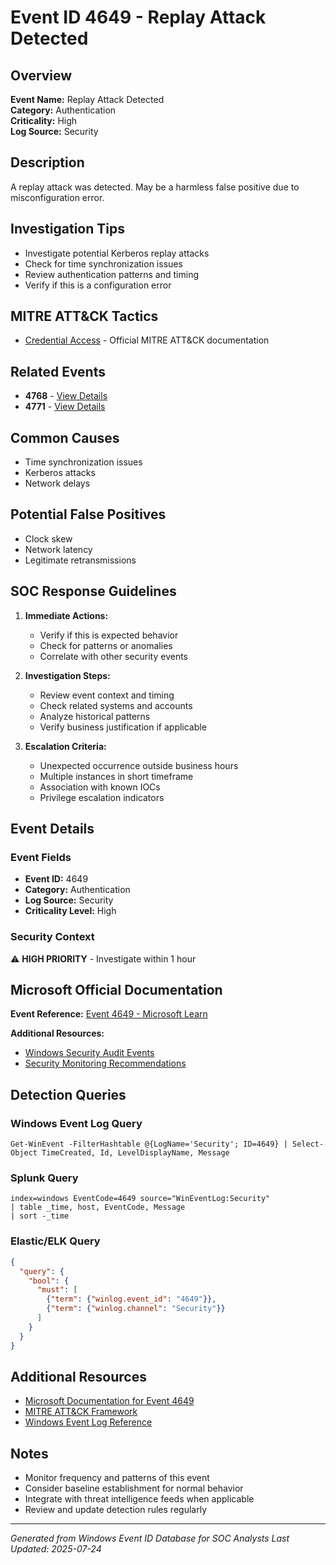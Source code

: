# Event ID 4649 - Replay Attack Detected

## Overview
**Event Name:** Replay Attack Detected  
**Category:** Authentication  
**Criticality:** High  
**Log Source:** Security  

## Description
A replay attack was detected. May be a harmless false positive due to misconfiguration error.

## Investigation Tips
- Investigate potential Kerberos replay attacks
- Check for time synchronization issues
- Review authentication patterns and timing
- Verify if this is a configuration error

## MITRE ATT&CK Tactics
- [Credential Access](https://attack.mitre.org/tactics/TA0006/) - Official MITRE ATT&CK documentation

## Related Events
- **4768** - [View Details](4768.md)
- **4771** - [View Details](4771.md)

## Common Causes
- Time synchronization issues
- Kerberos attacks
- Network delays

## Potential False Positives
- Clock skew
- Network latency
- Legitimate retransmissions

## SOC Response Guidelines
1. **Immediate Actions:**
   - Verify if this is expected behavior
   - Check for patterns or anomalies
   - Correlate with other security events

2. **Investigation Steps:**
   - Review event context and timing
   - Check related systems and accounts
   - Analyze historical patterns
   - Verify business justification if applicable

3. **Escalation Criteria:**
   - Unexpected occurrence outside business hours
   - Multiple instances in short timeframe
   - Association with known IOCs
   - Privilege escalation indicators

## Event Details

### Event Fields
- **Event ID:** 4649
- **Category:** Authentication
- **Log Source:** Security
- **Criticality Level:** High

### Security Context
⚠️ **HIGH PRIORITY** - Investigate within 1 hour

## Microsoft Official Documentation
**Event Reference:** [Event 4649 - Microsoft Learn](https://learn.microsoft.com/en-us/previous-versions/windows/it-pro/windows-10/security/threat-protection/auditing/event-4649)

**Additional Resources:**
- [Windows Security Audit Events](https://learn.microsoft.com/en-us/windows/security/threat-protection/auditing/audit-events)
- [Security Monitoring Recommendations](https://learn.microsoft.com/en-us/windows-server/identity/ad-ds/plan/appendix-l--events-to-monitor)

## Detection Queries

### Windows Event Log Query
```
Get-WinEvent -FilterHashtable @{LogName='Security'; ID=4649} | Select-Object TimeCreated, Id, LevelDisplayName, Message
```

### Splunk Query
```spl
index=windows EventCode=4649 source="WinEventLog:Security"
| table _time, host, EventCode, Message
| sort -_time
```

### Elastic/ELK Query
```json
{
  "query": {
    "bool": {
      "must": [
        {"term": {"winlog.event_id": "4649"}},
        {"term": {"winlog.channel": "Security"}}
      ]
    }
  }
}
```

## Additional Resources
- [Microsoft Documentation for Event 4649](https://docs.microsoft.com/en-us/windows/security/threat-protection/auditing/event-4649)
- [MITRE ATT&CK Framework](https://attack.mitre.org/)
- [Windows Event Log Reference](https://docs.microsoft.com/en-us/windows/win32/eventlog/event-logging)

## Notes
- Monitor frequency and patterns of this event
- Consider baseline establishment for normal behavior
- Integrate with threat intelligence feeds when applicable
- Review and update detection rules regularly

---
*Generated from Windows Event ID Database for SOC Analysts*
*Last Updated: 2025-07-24*